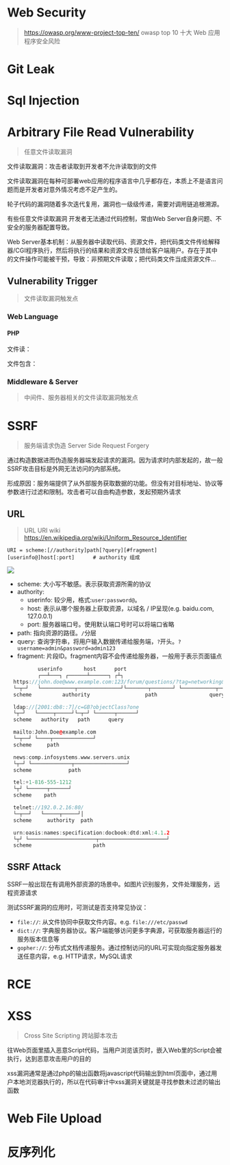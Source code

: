 # Web Security

> https://owasp.org/www-project-top-ten/ owasp top 10  十大 Web 应用程序安全风险



# Git Leak





# Sql Injection





# Arbitrary File Read Vulnerability

> 任意文件读取漏洞

文件读取漏洞：攻击者读取到开发者不允许读取到的文件

文件读取漏洞在每种可部署web应用的程序语言中几乎都存在，本质上不是语言问题而是开发者对意外情况考虑不足产生的。

轮子代码的漏洞随着多次迭代复用，漏洞也一级级传递，需要对调用链追根溯源。

有些任意文件读取漏洞 开发者无法通过代码控制，常由Web Server自身问题、不安全的服务器配置导致。

Web Server基本机制：从服务器中读取代码、资源文件，把代码类文件传给解释器/CGI程序执行，然后将执行的结果和资源文件反馈给客户端用户。存在于其中的文件操作可能被干预，导致：非预期文件读取；把代码类文件当成资源文件...



## Vulnerability Trigger

> 文件读取漏洞触发点



### Web Language



#### PHP

文件读：

文件包含：



### Middleware & Server

> 中间件、服务器相关的文件读取漏洞触发点



# SSRF

> 服务端请求伪造 Server Side Request Forgery

通过构造数据进而伪造服务器端发起请求的漏洞。因为请求时内部发起的，故一般SSRF攻击目标是外网无法访问的内部系统。

形成原因：服务端提供了从外部服务获取数据的功能。但没有对目标地址、协议等参数进行过滤和限制。攻击者可以自由构造参数，发起预期外请求



## URL

> URL URI wiki https://en.wikipedia.org/wiki/Uniform_Resource_Identifier

```assembly
URI = scheme:[//authority]path[?query][#fragment]
[userinfo@]host[:port]      # authority 组成
```

![](https://raw.githubusercontent.com/hex-16/pictures/master/CTF_pic/URI_syntax_diagram.svg.png)

- scheme: 大小写不敏感。表示获取资源所需的协议
- authority: 
  - userinfo: 较少用，格式:`user:password@`。
  - host: 表示从哪个服务器上获取资源，以域名 / IP呈现(e.g. baidu.com, 127.0.0.1)
  - port: 服务器端口号。使用默认端口号时可以将端口省略
- path: 指向资源的路径。`/`分层
- query: 查询字符串，将用户输入数据传递给服务端，`?`开头。`?username=admin&password=admin123`
- fragment: 片段ID。fragment内容不会传递给服务器，一般用于表示页面锚点

```cpp
          userinfo       host      port
          ┌──┴───┐ ┌──────┴──────┐ ┌┴┐
  https://john.doe@www.example.com:123/forum/questions/?tag=networking&order=newest#top
  └─┬─┘   └───────────┬──────────────┘└───────┬───────┘ └───────────┬─────────────┘ └┬┘
  scheme          authority                  path                 query           fragment

  ldap://[2001:db8::7]/c=GB?objectClass?one
  └┬─┘   └─────┬─────┘└─┬─┘ └──────┬──────┘
  scheme   authority   path      query

  mailto:John.Doe@example.com
  └─┬──┘ └────┬─────────────┘
  scheme     path

  news:comp.infosystems.www.servers.unix
  └┬─┘ └─────────────┬─────────────────┘
  scheme            path

  tel:+1-816-555-1212
  └┬┘ └──────┬──────┘
  scheme    path

  telnet://192.0.2.16:80/
  └─┬──┘   └─────┬─────┘│
  scheme     authority  path

  urn:oasis:names:specification:docbook:dtd:xml:4.1.2
  └┬┘ └──────────────────────┬──────────────────────┘
  scheme                    path
```



## SSRF Attack

SSRF一般出现在有调用外部资源的场景中。如图片识别服务，文件处理服务，远程资源请求

测试SSRF漏洞的应用时，可测试是否支持常见协议：

- `file://`: 从文件协同中获取文件内容。e.g. `file:///etc/passwd`
- `dict://`: 字典服务器协议。客户端能够访问更多字典源，可获取服务器运行的服务版本信息等
- `gopher://`: 分布式文档传递服务。通过控制访问的URL可实现向指定服务器发送任意内容，e.g. HTTP请求，MySQL请求



# RCE





# XSS

> Cross Site Scripting 跨站脚本攻击

往Web页面里插入恶意Script代码，当用户浏览该页时，嵌入Web里的Script会被执行，达到恶意攻击用户的目的

xss漏洞通常是通过php的输出函数将javascript代码输出到html页面中，通过用户本地浏览器执行的，所以在代码审计中xss漏洞关键就是寻找参数未过滤的输出函数





# Web File Upload



# 反序列化
